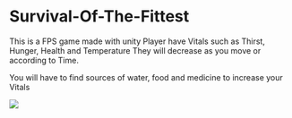 # Survival-Of-The-Fittest
This is a FPS game made with unity
Player have Vitals such as Thirst, Hunger, Health and Temperature
They will decrease as you move or according to Time.

You will have to find sources of water, food and medicine to increase your Vitals


<img src="https://media.giphy.com/media/xUA7bbZAYCqCBRIdkA/giphy.gif" />
